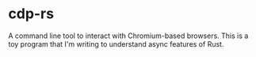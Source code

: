 # cdp-rs

A command line tool to interact with Chromium-based browsers. This is a toy program that I'm writing to understand async features of Rust.
